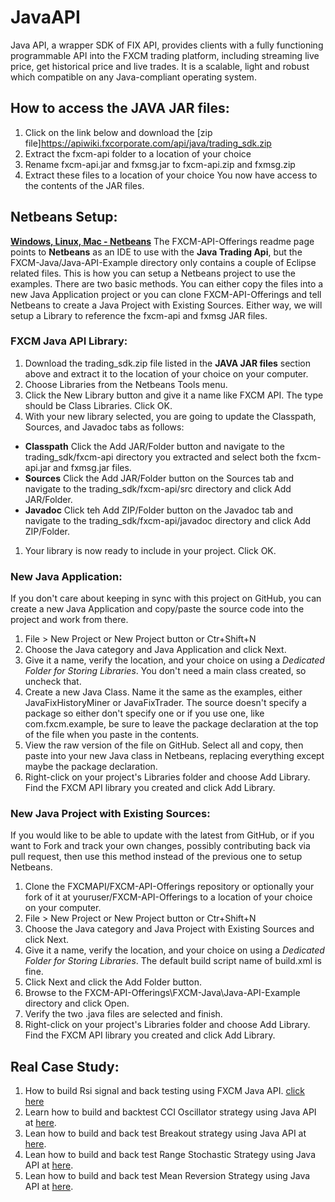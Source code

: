# JavaAPI

Java API, a wrapper SDK of FIX API, provides clients with a fully functioning programmable API into the FXCM trading platform, including streaming live price, get historical price and live trades. It is a scalable, light and robust which compatible on any Java-compliant operating system.

## How to access the JAVA JAR files:
1) Click on the link below and download the [zip file]https://apiwiki.fxcorporate.com/api/java/trading_sdk.zip
2) Extract the fxcm-api folder to a location of your choice
3) Rename fxcm-api.jar and fxmsg.jar to fxcm-api.zip and fxmsg.zip
4) Extract these files to a location of your choice
You now have access to the contents of the JAR files.

## Netbeans Setup:
[**Windows, Linux, Mac  - Netbeans**](https://netbeans.org/)
The FXCM-API-Offerings readme page points to **Netbeans** as an IDE to use with the **Java Trading Api**, but the FXCM-Java/Java-API-Example directory only contains a couple of Eclipse related files. This is how you can setup a Netbeans project to use the examples. There are two basic methods. You can either copy the files into a new Java Application project or you can clone FXCM-API-Offerings and tell Netbeans to create a Java Project with Existing Sources. Either way, we will setup a Library to reference the fxcm-api and fxmsg JAR files.

### FXCM Java API Library:
1. Download the trading_sdk.zip file listed in the **JAVA JAR files** section above and extract it to the location of your choice on your computer.
1. Choose Libraries from the Netbeans Tools menu.
1. Click the New Library button and give it a name like FXCM API. The type should be Class Libraries. Click OK.
1. With your new library selected, you are going to update the Classpath, Sources, and Javadoc tabs as follows:
 * **Classpath** Click the Add JAR/Folder button and navigate to the trading_sdk/fxcm-api directory you extracted and select both the fxcm-api.jar and fxmsg.jar files.
 * **Sources** Click the Add JAR/Folder button on the Sources tab and navigate to the trading_sdk/fxcm-api/src directory and click Add JAR/Folder.
 * **Javadoc** Click teh Add ZIP/Folder button on the Javadoc tab and navigate to the trading_sdk/fxcm-api/javadoc directory and click Add ZIP/Folder.
1. Your library is now ready to include in your project. Click OK.

### New Java Application:

If you don't care about keeping in sync with this project on GitHub, you can create a new Java Application and copy/paste the source code into the project and work from there.

1. File > New Project or New Project button or Ctr+Shift+N
1. Choose the Java category and Java Application and click Next.
1. Give it a name, verify the location, and your choice on using a *Dedicated Folder for Storing Libraries*. You don't need a main class created, so uncheck that.
1. Create a new Java Class. Name it the same as the examples, either JavaFixHistoryMiner or JavaFixTrader. The source doesn't specify a package so either don't specify one or if you use one, like com.fxcm.example, be sure to leave the package declaration at the top of the file when you paste in the contents.
1. View the raw version of the file on GitHub. Select all and copy, then paste into your new Java class in Netbeans, replacing everything except maybe the package declaration.
1. Right-click on your project's Libraries folder and choose Add Library. Find the FXCM API library you created and click Add Library.

### New Java Project with Existing Sources:

If you would like to be able to update with the latest from GitHub, or if you want to Fork and track your own changes, possibly contributing back via pull request, then use this method instead of the previous one to setup Netbeans.

1. Clone the FXCMAPI/FXCM-API-Offerings repository or optionally your fork of it at youruser/FXCM-API-Offerings to a location of your choice on your computer.
1. File > New Project or New Project button or Ctr+Shift+N
1. Choose the Java category and Java Project with Existing Sources and click Next.
1. Give it a name, verify the location, and your choice on using a *Dedicated Folder for Storing Libraries*. The default build script name of build.xml is fine.
1. Click Next and click the Add Folder button.
1. Browse to the FXCM-API-Offerings\FXCM-Java\Java-API-Example directory and click Open.
1. Verify the two .java files are selected and finish.
1. Right-click on your project's Libraries folder and choose Add Library. Find the FXCM API library you created and click Add Library.

## Real Case Study:
1. How to build Rsi signal and back testing using FXCM Java API. <a href="https://apiwiki.fxcorporate.com/api/StrategyRealCaseStudy/JavaAPI/FXCM_Java_API_Tutorial_RsiSignal_Strategy.zip" target="_blank"> click here</a>
2. Learn how to build and backtest CCI Oscillator strategy using Java API at <a href="https://apiwiki.fxcorporate.com/api/StrategyRealCaseStudy/JavaAPI/CCIOscillatorStrategy-2.zip">here</a>.
3. Lean how to build and back test Breakout strategy using Java API at <a href="https://apiwiki.fxcorporate.com/api/StrategyRealCaseStudy/JavaAPI/BreakOutStrategy_JavaAPI.zip">here</a>. 
4. Lean how to build and back test Range Stochastic Strategy using Java API at <a href="https://apiwiki.fxcorporate.com/api/StrategyRealCaseStudy/JavaAPI/RangeStochasticStrategy.zip">here</a>. 
5. Lean how to build and back test Mean Reversion Strategy using Java API at <a href="https://apiwiki.fxcorporate.com/api/StrategyRealCaseStudy/JavaAPI/MeanReversionStrategy.zip">here</a>. 
